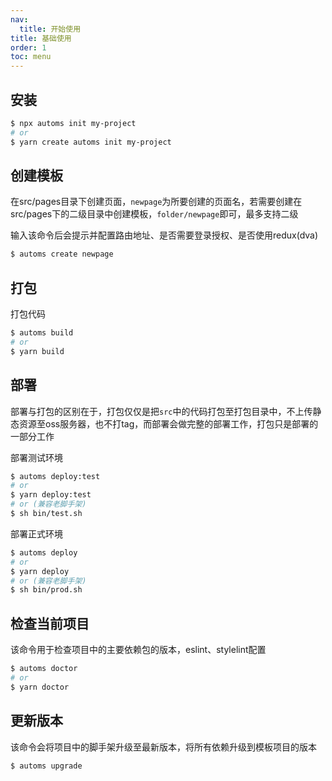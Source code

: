 ```yaml
---
nav:
  title: 开始使用
title: 基础使用
order: 1
toc: menu
---
```


## 安装

```bash
$ npx automs init my-project
# or
$ yarn create automs init my-project
```

## 创建模板

在src/pages目录下创建页面，`newpage`为所要创建的页面名，若需要创建在src/pages下的二级目录中创建模板，`folder/newpage`即可，最多支持二级

输入该命令后会提示并配置路由地址、是否需要登录授权、是否使用redux(dva)

```bash
$ automs create newpage
```

## 打包

打包代码

```bash
$ automs build
# or
$ yarn build
```

## 部署

部署与打包的区别在于，打包仅仅是把`src`中的代码打包至打包目录中，不上传静态资源至oss服务器，也不打tag，而部署会做完整的部署工作，打包只是部署的一部分工作

部署测试环境

```bash
$ automs deploy:test
# or
$ yarn deploy:test
# or (兼容老脚手架)
$ sh bin/test.sh
```

部署正式环境

```bash
$ automs deploy
# or
$ yarn deploy
# or (兼容老脚手架)
$ sh bin/prod.sh
```

## 检查当前项目

该命令用于检查项目中的主要依赖包的版本，eslint、stylelint配置

```bash
$ automs doctor
# or
$ yarn doctor
```

## 更新版本

该命令会将项目中的脚手架升级至最新版本，将所有依赖升级到模板项目的版本

```bash
$ automs upgrade
```
